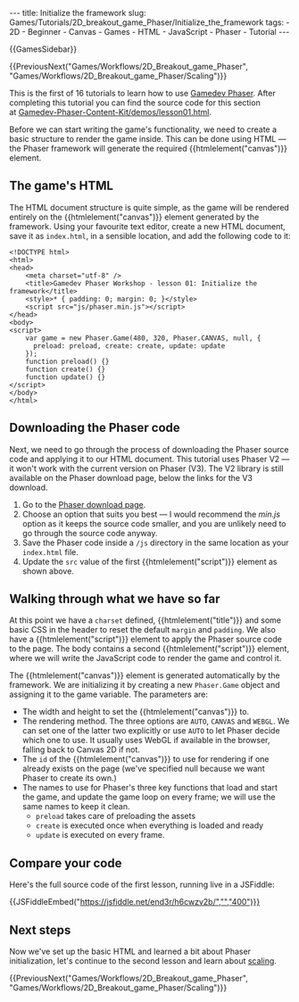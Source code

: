 --- title: Initialize the framework slug: Games/Tutorials/2D\_breakout\_game\_Phaser/Initialize\_the\_framework tags: - 2D - Beginner - Canvas - Games - HTML - JavaScript - Phaser - Tutorial ---

{{GamesSidebar}}

{{PreviousNext("Games/Workflows/2D\_Breakout\_game\_Phaser", "Games/Workflows/2D\_Breakout\_game\_Phaser/Scaling")}}

This is the first of 16 tutorials to learn how to use [Gamedev Phaser](/en-US/docs/Games/Tutorials/2D_breakout_game_Phaser). After completing this tutorial you can find the source code for this section at [Gamedev-Phaser-Content-Kit/demos/lesson01.html](https://github.com/end3r/Gamedev-Phaser-Content-Kit/blob/gh-pages/demos/lesson01.html).

<span class="seoSummary">Before we can start writing the game's functionality, we need to create a basic structure to render the game inside. This can be done using HTML — the Phaser framework will generate the required {{htmlelement("canvas")}} element.</span>

The game's HTML
---------------

The HTML document structure is quite simple, as the game will be rendered entirely on the {{htmlelement("canvas")}} element generated by the framework. Using your favourite text editor, create a new HTML document, save it as `index.html`, in a sensible location, and add the following code to it:

    <!DOCTYPE html>
    <html>
    <head>
        <meta charset="utf-8" />
        <title>Gamedev Phaser Workshop - lesson 01: Initialize the framework</title>
        <style>* { padding: 0; margin: 0; }</style>
        <script src="js/phaser.min.js"></script>
    </head>
    <body>
    <script>
        var game = new Phaser.Game(480, 320, Phaser.CANVAS, null, {
          preload: preload, create: create, update: update
        });
        function preload() {}
        function create() {}
        function update() {}
    </script>
    </body>
    </html>

Downloading the Phaser code
---------------------------

Next, we need to go through the process of downloading the Phaser source code and applying it to our HTML document. This tutorial uses Phaser V2 — it won't work with the current version on Phaser (V3). The V2 library is still available on the Phaser download page, below the links for the V3 download.

1.  Go to the [Phaser download page](https://phaser.io/download/stable).
2.  Choose an option that suits you best — I would recommend the *min.js* option as it keeps the source code smaller, and you are unlikely need to go through the source code anyway.
3.  Save the Phaser code inside a `/js` directory in the same location as your `index.html` file.
4.  Update the `src` value of the first {{htmlelement("script")}} element as shown above.

Walking through what we have so far
-----------------------------------

At this point we have a `charset` defined, {{htmlelement("title")}} and some basic CSS in the header to reset the default `margin` and `padding`. We also have a {{htmlelement("script")}} element to apply the Phaser source code to the page. The body contains a second {{htmlelement("script")}} element, where we will write the JavaScript code to render the game and control it.

The {{htmlelement("canvas")}} element is generated automatically by the framework. We are initializing it by creating a new `Phaser.Game` object and assigning it to the game variable. The parameters are:

-   The width and height to set the {{htmlelement("canvas")}} to.
-   The rendering method. The three options are `AUTO`, `CANVAS` and `WEBGL`. We can set one of the latter two explicitly or use `AUTO` to let Phaser decide which one to use. It usually uses WebGL if available in the browser, falling back to Canvas 2D if not.
-   The `id` of the {{htmlelement("canvas")}} to use for rendering if one already exists on the page (we've specified null because we want Phaser to create its own.)
-   The names to use for Phaser's three key functions that load and start the game, and update the game loop on every frame; we will use the same names to keep it clean.
    -   `preload` takes care of preloading the assets
    -   `create` is executed once when everything is loaded and ready
    -   `update` is executed on every frame.

Compare your code
-----------------

Here's the full source code of the first lesson, running live in a JSFiddle:

{{JSFiddleEmbed("https://jsfiddle.net/end3r/h6cwzv2b/","","400")}}

Next steps
----------

Now we've set up the basic HTML and learned a bit about Phaser initialization, let's continue to the second lesson and learn about [scaling](/en-US/docs/Games/Tutorials/2D_breakout_game_Phaser/Scaling).

{{PreviousNext("Games/Workflows/2D\_Breakout\_game\_Phaser", "Games/Workflows/2D\_Breakout\_game\_Phaser/Scaling")}}
